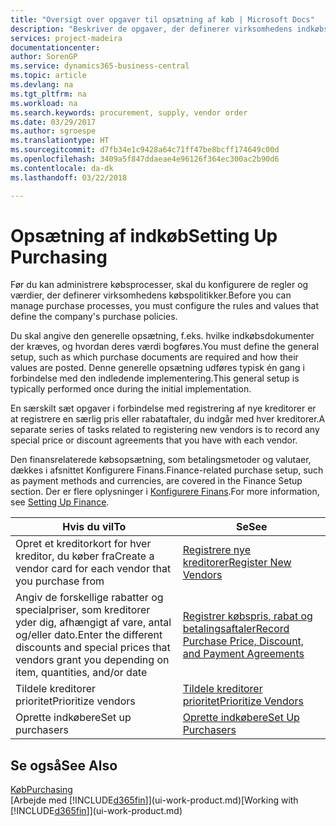 ```yaml
---
title: "Oversigt over opgaver til opsætning af køb | Microsoft Docs"
description: "Beskriver de opgaver, der definerer virksomhedens indkøbspolitikker, og som du bruger til at oprette dine indkøbsprocesser."
services: project-madeira
documentationcenter: 
author: SorenGP
ms.service: dynamics365-business-central
ms.topic: article
ms.devlang: na
ms.tgt_pltfrm: na
ms.workload: na
ms.search.keywords: procurement, supply, vendor order
ms.date: 03/29/2017
ms.author: sgroespe
ms.translationtype: HT
ms.sourcegitcommit: d7fb34e1c9428a64c71ff47be8bcff174649c00d
ms.openlocfilehash: 3409a5f847ddaeae4e96126f364ec300ac2b90d6
ms.contentlocale: da-dk
ms.lasthandoff: 03/22/2018

---
```

# <a name="setting-up-purchasing"></a><span data-ttu-id="378f7-103">Opsætning af indkøb</span><span class="sxs-lookup"><span data-stu-id="378f7-103">Setting Up Purchasing</span></span>
<span data-ttu-id="378f7-104">Før du kan administrere købsprocesser, skal du konfigurere de regler og værdier, der definerer virksomhedens købspolitikker.</span><span class="sxs-lookup"><span data-stu-id="378f7-104">Before you can manage purchase processes, you must configure the rules and values that define the company's purchase policies.</span></span>

<span data-ttu-id="378f7-105">Du skal angive den generelle opsætning, f.eks. hvilke indkøbsdokumenter der kræves, og hvordan deres værdi bogføres.</span><span class="sxs-lookup"><span data-stu-id="378f7-105">You must define the general setup, such as which purchase documents are required and how their values are posted.</span></span> <span data-ttu-id="378f7-106">Denne generelle opsætning udføres typisk én gang i forbindelse med den indledende implementering.</span><span class="sxs-lookup"><span data-stu-id="378f7-106">This general setup is typically performed once during the initial implementation.</span></span>

<span data-ttu-id="378f7-107">En særskilt sæt opgaver i forbindelse med registrering af nye kreditorer er at registrere en særlig pris eller rabataftaler, du indgår med hver kreditorer.</span><span class="sxs-lookup"><span data-stu-id="378f7-107">A separate series of tasks related to registering new vendors is to record any special price or discount agreements that you have with each vendor.</span></span>

<span data-ttu-id="378f7-108">Den finansrelaterede købsopsætning, som betalingsmetoder og valutaer, dækkes i afsnittet Konfigurere Finans.</span><span class="sxs-lookup"><span data-stu-id="378f7-108">Finance-related purchase setup, such as payment methods and currencies, are covered in the Finance Setup section.</span></span> <span data-ttu-id="378f7-109">Der er flere oplysninger i [Konfigurere Finans](finance-setup-finance.md).</span><span class="sxs-lookup"><span data-stu-id="378f7-109">For more information, see [Setting Up Finance](finance-setup-finance.md).</span></span>

| <span data-ttu-id="378f7-110">Hvis du vil</span><span class="sxs-lookup"><span data-stu-id="378f7-110">To</span></span> | <span data-ttu-id="378f7-111">Se</span><span class="sxs-lookup"><span data-stu-id="378f7-111">See</span></span> |
| --- | --- |
| <span data-ttu-id="378f7-112">Opret et kreditorkort for hver kreditor, du køber fra</span><span class="sxs-lookup"><span data-stu-id="378f7-112">Create a vendor card for each vendor that you purchase from</span></span>|[<span data-ttu-id="378f7-113">Registrere nye kreditorer</span><span class="sxs-lookup"><span data-stu-id="378f7-113">Register New Vendors</span></span>](purchasing-how-register-new-vendors.md) |
| <span data-ttu-id="378f7-114">Angiv de forskellige rabatter og specialpriser, som kreditorer yder dig, afhængigt af vare, antal og/eller dato.</span><span class="sxs-lookup"><span data-stu-id="378f7-114">Enter the different discounts and special prices that vendors grant you depending on item, quantities, and/or date</span></span> |[<span data-ttu-id="378f7-115">Registrer købspris, rabat og betalingsaftaler</span><span class="sxs-lookup"><span data-stu-id="378f7-115">Record Purchase Price, Discount, and Payment Agreements</span></span>](purchasing-how-record-purchase-price-discount-payment-agreements.md) |
| <span data-ttu-id="378f7-116">Tildele kreditorer prioritet</span><span class="sxs-lookup"><span data-stu-id="378f7-116">Prioritize vendors</span></span> |[<span data-ttu-id="378f7-117">Tildele kreditorer prioritet</span><span class="sxs-lookup"><span data-stu-id="378f7-117">Prioritize Vendors</span></span>](purchasing-how-prioritize-vendors.md) |
| <span data-ttu-id="378f7-118">Oprette indkøbere</span><span class="sxs-lookup"><span data-stu-id="378f7-118">Set up purchasers</span></span> |[<span data-ttu-id="378f7-119">Oprette indkøbere</span><span class="sxs-lookup"><span data-stu-id="378f7-119">Set Up Purchasers</span></span>](purchasing-how-setup-purchasers.md) |

## <a name="see-also"></a><span data-ttu-id="378f7-120">Se også</span><span class="sxs-lookup"><span data-stu-id="378f7-120">See Also</span></span>
[<span data-ttu-id="378f7-121">Køb</span><span class="sxs-lookup"><span data-stu-id="378f7-121">Purchasing</span></span>](purchasing-manage-purchasing.md)  
<span data-ttu-id="378f7-122">[Arbejde med [!INCLUDE[d365fin](includes/d365fin_md.md)]](ui-work-product.md)</span><span class="sxs-lookup"><span data-stu-id="378f7-122">[Working with [!INCLUDE[d365fin](includes/d365fin_md.md)]](ui-work-product.md)</span></span>

